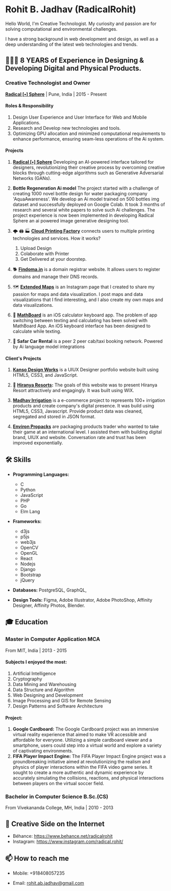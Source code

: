 Rohit B. Jadhav (RadicalRohit)
===============

Hello World, I'm Creative Technologist. 
My curiosity and passion are for solving computational and environmental challenges.  

I have a strong background in web development and design, as well as a deep understanding of the latest web technologies and trends.



## 👨🏻‍💻 8 YEARS of Experience in Designing & Developing Digital and Physical Products. 

### Creative Technologist and Owner
**[Radical [•] Sphere](https://www.RadicalSphere.com/)** | Pune, India | 2015 - Present

#### **Roles & Responsibility**
1. Design User Experience and User Interface for Web and Mobile Applications.
2. Research and Develop new technologies and tools.
3. Optimizing GPU allocation and minimized computational requirements to enhance performance, ensuring seam-less operations of the Ai system.



#### **Projects**
1. **[Radical [•] Sphere](https://www.RadicalSphere.com/)** Developing an AI-powered interface tailored for designers, revolutionizing their creative process by overcoming creative blocks through cutting-edge algorithms such as Generative Adversarial Networks (GANs).

2. **Bottle Regeneration Ai model** The project started with a challenge of creating 1000 novel bottle design for water packaging company 'AquaAwareness'. We develop an Ai model trained on 500 bottles img dataset and successfully deployed on Google Colab. It took 3 months of research and several white papers to solve such Ai challenges. The project experience is now been implemented in developing Radical Sphere an ai powered image generative designing tool.

3. 🌩 🖨 🏭 **[Cloud Printing Factory](https://www.cloudprintingfactory.com/)** connects users to multiple printing technologies and services. 
How it works?
   1. Upload Design 
   2. Colaborate with Printer 
   3. Get Delivered at your doorstep. 

4. 🐕 **[Findoma.in](https://www.findoma.in/)** is a domain registrar website. It allows users to register domains and manage their DNS records.

5. 🗺 **[Extended Maps](https://www.instagram.com/extendedmaps/)** is an Instagram page that I created to share my passion for maps and data visualization. I post maps and data visualizations that I find interesting, and I also create my own maps and data visualizations.

6. 🧮 **[MathBoard]()** is an iOS  calculator keyboard app. The problem of app switching between texting and calculating has been solved with MathBoard App. An iOS keyboard interface has been designed to calculate while texting.

7. 🚖 **Safar Car Rental** is a peer 2 peer cab/taxi booking network. Powered by Ai language model integrations 



#### **Client's Projects**
1. **[Kanso Design Works](https://kansodesignworks.co/)** is a UIUX Designer portfolio website built using HTML5, CSS3, and JavaScript.

2. 🏩 **[Hiranya Resorts](https://www.hiranyaresorts.com/):** The goals of this website was to present Hiranya Resort attractively and engagingly. It was built using WIX.

3. **[Madhav Irrigation](https://radicalrohit.github.io/Madhav-Irrigation)** is a e-commerce project to represents 100+ irrigation products and create company's digital presence. It was build using HTML5, CSS3, Javascript. Provide product data was cleaned, segregated and stored in JSON format.

4. **[Environ Propacks](https://environ-propack.web.app)** are packaging products trader who wanted to take their game at an international level. I assisted them with building digital brand, UIUX and website. Conversation rate and trust has been improved exponentially.


## 🛠 Skills
- **Programming Languages:** 
   - C
   - Python
   - JavaScript
   - PHP
   - Go
   - Elm Lang 

- **Frameworks:** 
   - d3js
   - p5js
   - web3js 
   - OpenCV
   - OpenGL
   - React
   - Nodejs
   - Django
   - Bootstrap
   - jQuery

- **Databases:** PostgreSQL, GraphQL, 
- **Design Tools:** Figma, Adobe Illustrator, Adobe PhotoShop, Affinity Designer, Affinity Photos, Blender.


## 🎓 Education

### Master in Computer Application MCA
From MIT, India | 2013 - 2015 

#### Subjects I enjoyed the most:
  1. Artificial Intelligence
  2. Cryptography
  3. Data Mining and Warehousing
  4. Data Structure and Algorithm
  5. Web Designing and Development
  6. Image Processing and GIS for Remote Sensing
  7. Design Patterns and Software Architecture

#### Project:
  1. **Google Cardboard:** The Google Cardboard project was an immersive virtual reality experience that aimed to make VR accessible and affordable for everyone. Utilizing a simple cardboard viewer and a smartphone, users could step into a virtual world and explore a variety of captivating environments.
  2. **FIFA Player Impact Engine:** The FIFA Player Impact Engine project was a groundbreaking initiative aimed at revolutionizing the realism and physics of player interactions within the FIFA video game series. It sought to create a more authentic and dynamic experience by accurately simulating the collisions, reactions, and physical interactions between players on the virtual soccer field.



### Bachelor in Computer Science B.Sc.(CS)
From Vivekananda College, MH, India | 2010 - 2013


## 💼 Creative Side on the Internet
- Béhance: https://www.behance.net/radicalrohit
- Instagram: https://www.instagram.com/radical.rohit/


## 📫 How to reach me
- Mobile: +918408057235
- Email: rohit.ab.jadhav@gmail.com







    <!-- 
    - Developed an AI-powered interface tailored for designers, revolutionizing their creative process by overcoming creative blocks through cutting-edge algorithms such as Generative Adversarial Networks (GANs).
    - The interface generates novel designs with each click, leveraging state-of-the-art techniques.
    - The interface is powered by a GAN model trained on a dataset of 1.5 million images from the web.
    - It is a web-based tool that allows users to create interfaces for their applications.

    - For this project, I have been trying and optimizing GPU allocation and minimized computational requirements to enhance performance, ensuring seam-less operations of the system.
    - Explored opportunities to integrate the model into web3 technology, leading the way for decentralized and distributed implementation -->
